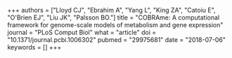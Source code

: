 +++
authors = ["Lloyd CJ", "Ebrahim A", "Yang L", "King ZA", "Catoiu E", "O'Brien EJ", "Liu JK", "Palsson BO."]
title = "COBRAme: A computational framework for genome-scale models of metabolism and gene expression"
journal = "PLoS Comput Biol"
what = "article"
doi = "10.1371/journal.pcbi.1006302"
pubmed = "29975681"
date = "2018-07-06"
keywords = []
+++

